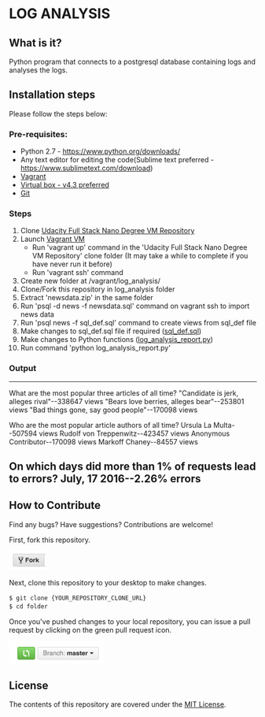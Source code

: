 # LOG ANALYSIS

## What is it?
 Python program that connects to a postgresql database containing logs and analyses the logs.

## Installation steps
 Please follow the steps below:

### Pre-requisites:
 * Python 2.7 - https://www.python.org/downloads/
 * Any text editor for editing the code(Sublime text preferred - https://www.sublimetext.com/download)
 * [Vagrant](https://www.vagrantup.com/)
 * [Virtual box - v4.3 preferred](https://www.virtualbox.org/)
 * [Git](https://git-scm.com/downloads)

### Steps
 1. Clone [Udacity Full Stack Nano Degree VM Repository](https://github.com/udacity/fullstack-nanodegree-vm)
 2. Launch [Vagrant VM](https://www.vagrantup.com/docs/)
    * Run 'vagrant up' command in the 'Udacity Full Stack Nano Degree VM Repository' clone folder
     (It may take a while to complete if you have never run it before)
    * Run 'vagrant ssh' command
 3. Create new folder at /vagrant/log_analysis/
 4. Clone/Fork this repository in log_analysis folder
 5. Extract 'newsdata.zip' in the same folder
 6. Run 'psql -d news -f newsdata.sql' command on vagrant ssh to import news data
 7. Run 'psql news -f sql_def.sql' command to create views from sql_def file
 8. Make changes to sql_def.sql file if required ([sql_def.sql](https://github.com/ahmfrz/Log_Analysis/blob/master/sql_def.sql))
 9. Make changes to Python functions ([log_analysis_report.py](https://github.com/ahmfrz/Log_Analysis/blob/master/log_analysis_report.py))
 10. Run command 'python log_analysis_report.py'

### Output
----------------------------------------------------------------
What are the most popular three articles of all time?
"Candidate is jerk, alleges rival"--338647 views
"Bears love berries, alleges bear"--253801 views
"Bad things gone, say good people"--170098 views


Who are the most popular article authors of all time?
Ursula La Multa--507594 views
Rudolf von Treppenwitz--423457 views
Anonymous Contributor--170098 views
Markoff Chaney--84557 views


On which days did more than 1% of requests lead to errors?
July, 17 2016--2.26% errors
----------------------------------------------------------------

## How to Contribute

Find any bugs? Have suggestions? Contributions are welcome!

First, fork this repository.

![Fork Icon](fork-icon.png)

Next, clone this repository to your desktop to make changes.

```sh
$ git clone {YOUR_REPOSITORY_CLONE_URL}
$ cd folder
```

Once you've pushed changes to your local repository, you can issue a pull request by clicking on the green pull request icon.

![Pull Request Icon](pull-request-icon.png)

## License

The contents of this repository are covered under the [MIT License](LICENSE).
